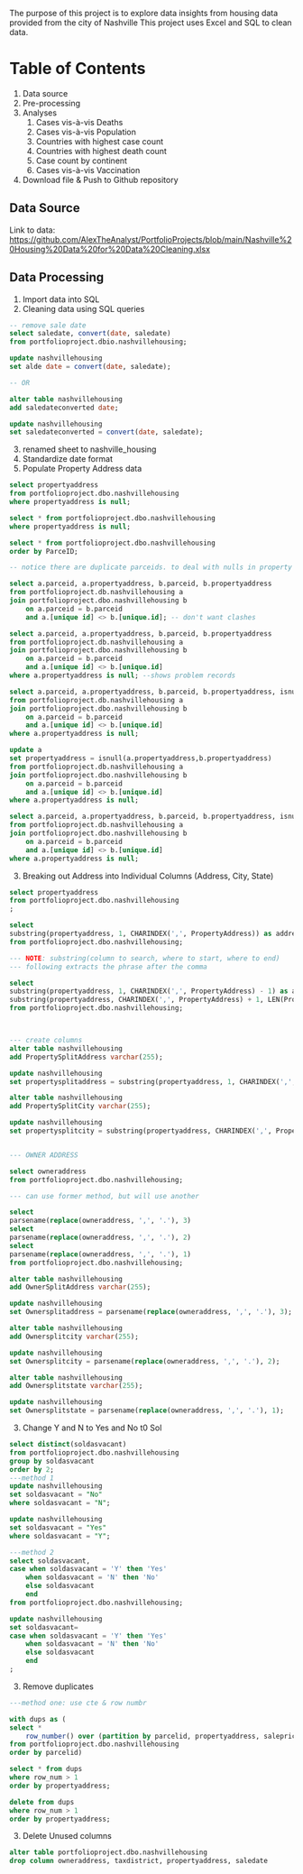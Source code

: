 The purpose of this project is to explore data insights from housing data provided from the city of Nashville
This project uses Excel and SQL to clean data.

# Table of Contents
1. Data source
2. Pre-processing
3. Analyses
	1. Cases vis-à-vis Deaths
	2. Cases vis-à-vis Population
	3. Countries with highest case count
	4. Countries with highest death count
	5. Case count by continent
	6. Cases vis-à-vis Vaccination
4. Download file & Push to Github repository

## Data Source

Link to data: https://github.com/AlexTheAnalyst/PortfolioProjects/blob/main/Nashville%20Housing%20Data%20for%20Data%20Cleaning.xlsx

## Data Processing
1. Import data into SQL
2. Cleaning data using SQL queries
```sql
-- remove sale date
select saledate, convert(date, saledate)
from portfolioproject.dbio.nashvillehousing;

update nashvillehousing
set alde date = convert(date, saledate);

-- OR

alter table nashvillehousing
add saledateconverted date;

update nashvillehousing
set saledateconverted = convert(date, saledate);
```


3. renamed sheet to nashville_housing
4. Standardize date format
5. Populate Property Address data
```sql
select propertyaddress
from portfolioproject.dbo.nashvillehousing
where propertyaddress is null;

select * from portfolioproject.dbo.nashvillehousing
where propertyaddress is null;

select * from portfolioproject.dbo.nashvillehousing
order by ParceID;

-- notice there are duplicate parceids. to deal with nulls in property addresses, use the value in property address of one parce id to popoulate the other. requires a join

select a.parceid, a.propertyaddress, b.parceid, b.propertyaddress
from portfolioproject.db.nashvillehousing a
join portfolioproject.dbo.nashvillehousing b
	on a.parceid = b.parceid
	and a.[unique id] <> b.[unique.id]; -- don't want clashes

select a.parceid, a.propertyaddress, b.parceid, b.propertyaddress
from portfolioproject.db.nashvillehousing a
join portfolioproject.dbo.nashvillehousing b
	on a.parceid = b.parceid
	and a.[unique id] <> b.[unique.id]
where a.propertyaddress is null; --shows problem records

select a.parceid, a.propertyaddress, b.parceid, b.propertyaddress, isnull(a.propertyaddress,b.propertyaddress)
from portfolioproject.db.nashvillehousing a
join portfolioproject.dbo.nashvillehousing b
	on a.parceid = b.parceid
	and a.[unique id] <> b.[unique.id]
where a.propertyaddress is null;

update a
set propertyaddress = isnull(a.propertyaddress,b.propertyaddress)
from portfolioproject.db.nashvillehousing a
join portfolioproject.dbo.nashvillehousing b
	on a.parceid = b.parceid
	and a.[unique id] <> b.[unique.id]
where a.propertyaddress is null;

select a.parceid, a.propertyaddress, b.parceid, b.propertyaddress, isnull(a.propertyaddress,b.propertyaddress)
from portfolioproject.db.nashvillehousing a
join portfolioproject.dbo.nashvillehousing b
	on a.parceid = b.parceid
	and a.[unique id] <> b.[unique.id]
where a.propertyaddress is null;
```

3. Breaking out Address into Individual Columns (Address, City, State)
```sql
select propertyaddress 
from portfolioproject.dbo.nashvillehousing
;

select
substring(propertyaddress, 1, CHARINDEX(',', PropertyAddress)) as address
from portfolioproject.dbo.nashvillehousing;

--- NOTE: substring(column to search, where to start, where to end)
--- following extracts the phrase after the comma

select
substring(propertyaddress, 1, CHARINDEX(',', PropertyAddress) - 1) as address,
substring(propertyaddress, CHARINDEX(',', PropertyAddress) + 1, LEN(PropertyAddress)) as address
from portfolioproject.dbo.nashvillehousing;



--- create columns 
alter table nashvillehousing
add PropertySplitAddress varchar(255);

update nashvillehousing
set propertysplitaddress = substring(propertyaddress, 1, CHARINDEX(',', PropertyAddress) - 1);

alter table nashvillehousing
add PropertySplitCity varchar(255);

update nashvillehousing
set propertysplitcity = substring(propertyaddress, CHARINDEX(',', PropertyAddress) + 1, LEN(PropertyAddress));


--- OWNER ADDRESS

select owneraddress
from portfolioproject.dbo.nashvillehousing;

--- can use former method, but will use another

select
parsename(replace(owneraddress, ',', '.'), 3)
select
parsename(replace(owneraddress, ',', '.'), 2)
select
parsename(replace(owneraddress, ',', '.'), 1)
from portfolioproject.dbo.nashvillehousing;

alter table nashvillehousing
add OwnerSplitAddress varchar(255);

update nashvillehousing
set Ownersplitaddress = parsename(replace(owneraddress, ',', '.'), 3);

alter table nashvillehousing
add Ownersplitcity varchar(255);

update nashvillehousing
set Ownersplitcity = parsename(replace(owneraddress, ',', '.'), 2);

alter table nashvillehousing
add Ownersplitstate varchar(255);

update nashvillehousing
set Ownersplitstate = parsename(replace(owneraddress, ',', '.'), 1);
```
3. Change Y and N  to Yes and No t0 Sol
```sql
select distinct(soldasvacant)
from portfolioproject.dbo.nashvillehousing
group by soldasvacant
order by 2;
---method 1
update nashvillehousing
set soldasvacant = "No"
where soldasvacant = "N";

update nashvillehousing
set soldasvacant = "Yes"
where soldasvacant = "Y";

---method 2
select soldasvacant,
case when soldasvacant = 'Y' then 'Yes'
	when soldasvacant = 'N' then 'No'
	else soldasvacant
	end
from portfolioproject.dbo.nashvillehousing;

update nashvillehousing
set soldasvacant=
case when soldasvacant = 'Y' then 'Yes'
	when soldasvacant = 'N' then 'No'
	else soldasvacant
	end
;

```
3. Remove duplicates
```sql
---method one: use cte & row numbr

with dups as (
select *
	row_number() over (partition by parcelid, propertyaddress, saleprice, saledate, legalreference, order by uniqueid) as row_num
from portfolioproject.dbo.nashvillehousing
order by parcelid)

select * from dups
where row_num > 1
order by propertyaddress;

delete from dups
where row_num > 1
order by propertyaddress;
```

3. Delete Unused columns
```sql
alter table portfolioproject.dbo.nashvillehousing
drop column owneraddress, taxdistrict, propertyaddress, saledate
```
